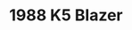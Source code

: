 ---
layout: post
categories: current_projects
title: 1988 K5 Blazer
dashed_title: 1988-k5-blazer
details:
  date: 2015-06-21
  year: 1988
  make: Chevy
  model: K5 Blazer
  mileage: 100,000 miles
---